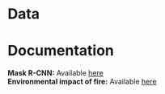 # Data
# Documentation
**Mask R-CNN:** Available [here](https://arxiv.org/abs/1703.06870) <br/>
**Environmental impact of fire:** Available [here](https://firesciencereviews.springeropen.com/articles/10.1186/s40038-016-0014-1)
